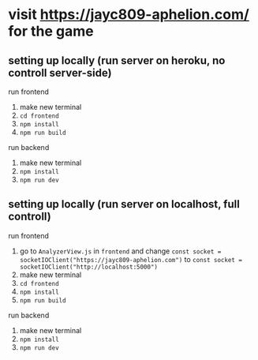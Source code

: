 # visit https://jayc809-aphelion.com/ for the game


## setting up locally (run server on heroku, no controll server-side)

run frontend 
1. make new terminal
2. `cd frontend`
3. `npm install` 
4. `npm run build`

run backend
1. make new terminal
2. `npm install`
3. `npm run dev`


## setting up locally (run server on localhost, full controll)

run frontend
1. go to `AnalyzerView.js` in `frontend` and change `const socket = socketIOClient("https://jayc809-aphelion.com")` to `const socket = socketIOClient("http://localhost:5000")`
2. make new terminal
3. `cd frontend`
4. `npm install`
5. `npm run build`

run backend
1. make new terminal
2. `npm install`
3. `npm run dev`
